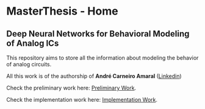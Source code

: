 # MasterThesis - Home
## Deep Neural Networks for Behavioral Modeling of Analog ICs

This repository aims to store all the information about modeling the behavior of analog circuits.

All this work is of the authorship of **André Carneiro Amaral** ([Linkedin](https://www.linkedin.com/in/andrecarneiroamaral/))

Check the preliminary work here: [Preliminary Work](https://github.com/oAndreAmaral/MasterThesis/tree/Preliminary-Report).

Check the implementation work here: [Implementation Work](https://github.com/oAndreAmaral/MasterThesis/tree/Implementation-Work).
